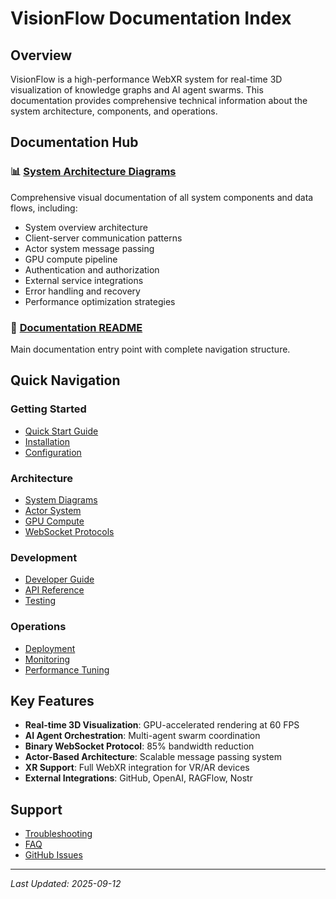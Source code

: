 # VisionFlow Documentation Index

## Overview

VisionFlow is a high-performance WebXR system for real-time 3D visualization of knowledge graphs and AI agent swarms. This documentation provides comprehensive technical information about the system architecture, components, and operations.

## Documentation Hub

### 📊 [System Architecture Diagrams](diagrams.md)
Comprehensive visual documentation of all system components and data flows, including:
- System overview architecture
- Client-server communication patterns
- Actor system message passing
- GPU compute pipeline
- Authentication and authorization
- External service integrations
- Error handling and recovery
- Performance optimization strategies

### 📖 [Documentation README](README.md)
Main documentation entry point with complete navigation structure.

## Quick Navigation

### Getting Started
- [Quick Start Guide](../README.md#quick-start)
- [Installation](installation.md)
- [Configuration](configuration/README.md)

### Architecture
- [System Diagrams](diagrams.md)
- [Actor System](architecture/actors.md)
- [GPU Compute](architecture/gpu.md)
- [WebSocket Protocols](architecture/websockets.md)

### Development
- [Developer Guide](development/README.md)
- [API Reference](api/README.md)
- [Testing](development/testing.md)

### Operations
- [Deployment](deployment/README.md)
- [Monitoring](operations/monitoring.md)
- [Performance Tuning](operations/performance.md)

## Key Features

- **Real-time 3D Visualization**: GPU-accelerated rendering at 60 FPS
- **AI Agent Orchestration**: Multi-agent swarm coordination
- **Binary WebSocket Protocol**: 85% bandwidth reduction
- **Actor-Based Architecture**: Scalable message passing system
- **XR Support**: Full WebXR integration for VR/AR devices
- **External Integrations**: GitHub, OpenAI, RAGFlow, Nostr

## Support

- [Troubleshooting](troubleshooting/README.md)
- [FAQ](faq.md)
- [GitHub Issues](https://github.com/your-org/visionflow/issues)

---

*Last Updated: 2025-09-12*
